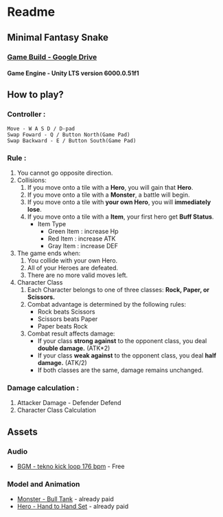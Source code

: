 # Readme
## Minimal Fantasy Snake
### [Game Build - Google Drive](https://drive.google.com/file/d/14fvSv_kqHkRhPtZzIzgchEHQFfxc_kd-/view?usp=sharing)
#### Game Engine - Unity LTS version 6000.0.51f1
## How to play?
### Controller :
    Move - W A S D / D-pad
    Swap Foward - Q / Button North(Game Pad)
    Swap Backward - E / Button South(Game Pad)

### Rule :
1. You cannot go opposite direction.
2. Collisions:
    1. If you move onto a tile with a **Hero**, you will gain that **Hero**.
    2. If you move onto a tile with a **Monster**, a battle will begin.
    3. If you move onto a tile with **your own Hero**, you will **immediately lose**.
    4. If you move onto a tile with a **Item**, your first hero get **Buff Status**.
        - Item Type
            - Green Item : increase Hp
            - Red Item : increase ATK
            - Gray Item : increase DEF
3. The game ends when:
    1. You collide with your own Hero.
    2. All of your Heroes are defeated.
    3. There are no more valid moves left.
4. Character Class
    1. Each Character belongs to one of three classes: **Rock, Paper, or Scissors.**
    2. Combat advantage is determined by the following rules:
        - Rock beats Scissors
        - Scissors beats Paper
        - Paper beats Rock
    3. Combat result affects damage:
        - If your class **strong against** to the opponent class, you deal **double damage.** (ATK*2)
        - If your class **weak against** to the opponent class, you deal **half damage.** (ATK/2)
        - If both classes are the same, damage remains unchanged.
    
### Damage calculation : 
1. Attacker Damage - Defender Defend
2. Character Class Calculation

## Assets
### Audio
- [BGM - tekno kick loop 176 bpm](https://pixabay.com/sound-effects/tekno-kick-loop-176-bpm-292894/) - Free
### Model and Animation
- [Monster - Bull Tank](https://assetstore.unity.com/packages/3d/characters/creatures/bull-tank-211881) - already paid
- [Hero - Hand to Hand Set](https://assetstore.unity.com/packages/3d/characters/creatures/bull-tank-211881) - already paid